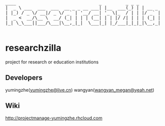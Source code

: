 <pre> 
____                               _         _ _ _       
|  _ \ ___  ___  ___  __ _ _ __ ___| |__  ___(_) | | __ _ 
| |_) / _ \/ __|/ _ \/ _` | '__/ __| '_ \|_  / | | |/ _` |
|  _ <  __/\__ \  __/ (_| | | | (__| | | |/ /| | | | (_| |
|_| \_\___||___/\___|\__,_|_|  \___|_| |_/___|_|_|_|\__,_|

</pre>      
                                                
researchzilla
=============

project for research or education institutions

Developers
----------
yumingzhe(yumingzhe@live.cn)
wangyan(wangyan_megan@yeah.net)

Wiki
----
http://projectmanage-yumingzhe.rhcloud.com     
